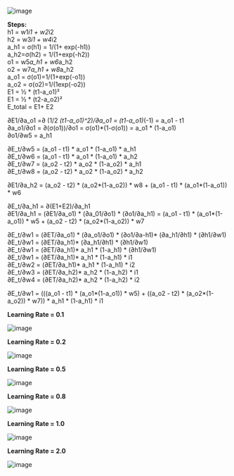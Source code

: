 											
							
											
											
											
											
											
											
											
											
											
											
											
![image](https://user-images.githubusercontent.com/83409496/118163080-2d3f6200-b43f-11eb-9018-42cabd2d8667.png)


<b>Steps: </b><br/>
h1 = w1*i1 + w2*i2 <br/>
h2 = w3*i1 + w4*i2 <br/>
a_h1 = σ(h1) = 1/(1+ exp(-h1)) <br/>
a_h2=σ(h2) = 1/(1+exp(-h2)) <br/>
o1 = w5*a_h1 + w6*a_h2 <br/>
o2 = w7*a_h1 + w8*a_h2 <br/>
a_o1 = σ(o1)=1/(1+exp(-o1)) <br/>
a_o2 = σ(o2)=1/(1exp(-o2)) <br/>
E1 = ½ * (t1-a_o1)² <br/>
E1 = ½ * (t2-a_o2)² <br/>
E_total = E1+ E2 <br/>

∂E1/∂a_o1 =∂ (1/2 *(t1-a_o1)^2)/∂a_o1 = (t1-a_o1)*(-1) = a_o1 - t1 <br/>
∂a_o1/∂o1 = ∂(σ(o1))/∂o1 = σ(o1)*(1-σ(o1)) = a_o1 * (1-a_o1) <br/>
∂o1/∂w5 = a_h1 <br/>

∂E_t/∂w5 = (a_o1 - t1) * a_o1 * (1-a_o1) * a_h1 <br/>
∂E_t/∂w6 = (a_o1 - t1) * a_o1 * (1-a_o1) * a_h2 <br/>
∂E_t/∂w7 = (a_o2 - t2) * a_o2 * (1-a_o2) * a_h1 <br/>
∂E_t/∂w8 = (a_o2 - t2) * a_o2 * (1-a_o2) * a_h2 <br/>

∂E1/∂a_h2 = (a_o2 - t2) * (a_o2*(1-a_o2)) * w8 + (a_o1 - t1) * (a_o1*(1-a_o1)) * w6 <br/>

∂E_t/∂a_h1 = ∂(E1+E2)/∂a_h1 <br/>
∂E1/∂a_h1 = (∂E1/∂a_o1) * (∂a_01/∂o1) * (∂o1/∂a_h1) = (a_o1 - t1) * (a_o1*(1-a_o1)) * w5 + (a_o2 - t2) * (a_o2*(1-a_o2)) * w7 <br/>


∂E_t/∂w1 = (∂ET/∂a_o1) * (∂a_o1/∂o1) * (∂o1/∂a-h1)* (∂a_h1/∂h1) * (∂h1/∂w1) <br/>
∂E_t/∂w1 =  (∂ET/∂a_h1)* (∂a_h1/∂h1) * (∂h1/∂w1) <br/>
∂E_t/∂w1 =  (∂ET/∂a_h1)* a_h1 * (1-a_h1) * (∂h1/∂w1) <br/>
∂E_t/∂w1 =  (∂ET/∂a_h1)* a_h1 * (1-a_h1) * i1 <br/>
∂E_t/∂w2 =  (∂ET/∂a_h1)* a_h1 * (1-a_h1) * i2 <br/>
∂E_t/∂w3 =  (∂ET/∂a_h2)* a_h2 * (1-a_h2) * i1 <br/>
∂E_t/∂w4 =  (∂ET/∂a_h2)* a_h2 * (1-a_h2) * i2 <br/>

∂E_t/∂w1 = (((a_o1 - t1) * (a_o1*(1-a_o1)) * w5) + ((a_o2 - t2) * (a_o2*(1-a_o2)) * w7)) * a_h1 * (1-a_h1) * i1 <br/>


<b>Learning Rate = 0.1 </b> <br/>

![image](https://user-images.githubusercontent.com/83409496/118160794-632f1700-b43c-11eb-9b17-ac6fd725bc0e.png)


<b>Learning Rate = 0.2 </b> <br/>

![image](https://user-images.githubusercontent.com/83409496/118160833-73df8d00-b43c-11eb-89c5-b4b57d001cd9.png)


<b>Learning Rate = 0.5 </b> <br/>

![image](https://user-images.githubusercontent.com/83409496/118162727-b7d39180-b43e-11eb-8e35-46e1bcd420a7.png)


<b>Learning Rate = 0.8 </b> <br/>

![image](https://user-images.githubusercontent.com/83409496/118162892-ed787a80-b43e-11eb-91ce-8af2830e6633.png)


<b>Learning Rate = 1.0 </b> <br/>

![image](https://user-images.githubusercontent.com/83409496/118162937-f8cba600-b43e-11eb-82b3-c72fb30087c5.png)


<b>Learning Rate = 2.0 </b> <br/>

![image](https://user-images.githubusercontent.com/83409496/118160476-fae03580-b43b-11eb-9b4c-b7e9568529f5.png)
